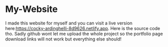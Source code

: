# My-Website
I made this website for myself and you can visit a live version here:https://cocky-ardinghelli-8d9626.netlify.app. Here is the source code tho. Sadly github wont let me upload the whole project so the portfolio page download links will not work but everything else should! 
